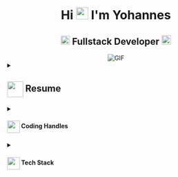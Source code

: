 <h1 align="center">Hi <img src="https://github.com/sthtsay/sthtsay/blob/main/icons/Hi.gif" width="28px"/> I'm Yohannes</h1>

<h2 align="center">
  <img src="https://komarev.com/ghpvc/?username=sthtsay&color=dc143c&style=for-the-badge" alt="Profile Views" style="height:21px;"> 
  Fullstack Developer
  <a href="https://[your-portfolio-link]">
    <img src="https://img.shields.io/badge/Portfolio-543DE0?style=for-the-badge&logo=About.me&logoColor=white" alt="Portfolio" style="height:22px;">
  </a>
</h2>

<div align="center">
  <img alt="GIF" src="https://media4.giphy.com/media/11KzOet1ElBDz2/giphy.gif?cid=6c09b952ufa3xxbbm0mpuadm2zaik3wjp4m9luz2ly0lyz8d&ep=v1_internal_gif_by_id&rid=giphy.gif&ct=g" />
</div>

<details>
  <summary>
    <h2> 
      <img align="center" src="https://github.com/sthtsay/sthtsay/blob/main/icons/about.png" width="37" /> 
      Resume
    </h2>
  </summary>

  <details>
    <summary><h4> <img align="center" src="https://github.com/sthtsay/sthtsay/blob/main/icons/academics.gif" width="29"/> Academics</h4></summary>
    <div align="center">
      <span><img src="https://img.shields.io/badge/BTECH-Bonga_University-1877F2?style=for-the-badge"></span>
      <span><img src="https://img.shields.io/badge/GPA-3.56-EFEEE9?style=for-the-badge"></span>
    </div>
  </details>

  <details>
  <summary><h4> <img align="center" src="https://github.com/sthtsay/sthtsay/blob/main/icons/experience.gif" width="29"/> Experience</h4></summary>

  - **Mobile Application Tester** at Forward Logistics Technologies | [Year] - [Year]  
    - Led the testing team for mobile applications, ensuring smooth and user-friendly app experiences.
    - Identified and addressed issues to meet high-quality standards, despite limited initial experience in the field.

  - **Quality Assurance Professional** at [Current Company] | [Year] - Present  
    - Applied critical thinking and attention to detail to improve app quality.
    - Thrives in fast-paced environments, collaborating with experienced teams to drive innovation.

</details>

  <details>
    <summary><h4> <img align="center" src="https://github.com/sthtsay/sthtsay/blob/main/icons/skills.gif" width="29"/> Skills</h4></summary>
    <ul>
      <li>IT Support & Troubleshooting</li>
      <li>Mobile Application Testing</li>
      <li>Quality Assurance</li>
      <li>Leadership & Team Management</li>
      <li>Self-taught Python Programming</li>
      <li>Google IT Support Professional Certification</li>
    </ul>
  </details>

  <details>
    <summary><h4> <img align="center" src="https://github.com/sthtsay/sthtsay/blob/main/icons/interests.gif" width="29"/> Interests</h4></summary>
    <ul>
      <li>Passion for staying updated with the latest technology trends.</li>
      <li>Continuous self-learning through online courses and certifications.</li>
      <li>Building positive relationships and fostering collaborative work environments.</li>
    </ul>
  </details>

</details>

<details>
  <summary><h4> <img align="center" src="https://user-images.githubusercontent.com/74038190/216122041-518ac897-8d92-4c6b-9b3f-ca01dcaf38ee.png" width="29"/> Coding Handles</h4></summary>
  [![LeetCode](https://img.shields.io/badge/LeetCode-000000?style=for-the-badge&logo=LeetCode&logoColor=#d16c06)](https://www.leetcode.com/[your-handle])
  [![Codeforces](https://img.shields.io/badge/Codeforces-445f9d?style=for-the-badge&logo=Codeforces&logoColor=white)](https://codeforces.com/profile/[your-handle])
  [![GeeksForGeeks](https://img.shields.io/badge/GeeksforGeeks-gray?style=for-the-badge&logo=geeksforgeeks&logoColor=35914c)](https://auth.geeksforgeeks.org/user/[your-handle]/practice)
</details>

<details>
  <summary><h4> <img align="center" src="https://github.com/[YourUsername]/[YourUsername]/blob/main/icons/techstack.gif" width="29"/> Tech Stack</h4></summary>
  ![C++](https://img.shields.io/badge/c++-%2300599C.svg?style=for-the-badge&logo=c%2B%2B&logoColor=white)  
  ![JavaScript](https://img.shields.io/badge/javascript-%23323330.svg?style=for-the-badge&logo=javascript&logoColor=%23F7DF1E) 
  ![React](https://img.shields.io/badge/react-%2320232a.svg?style=for-the-badge&logo=react&logoColor=%2361DAFB) 
</details>
